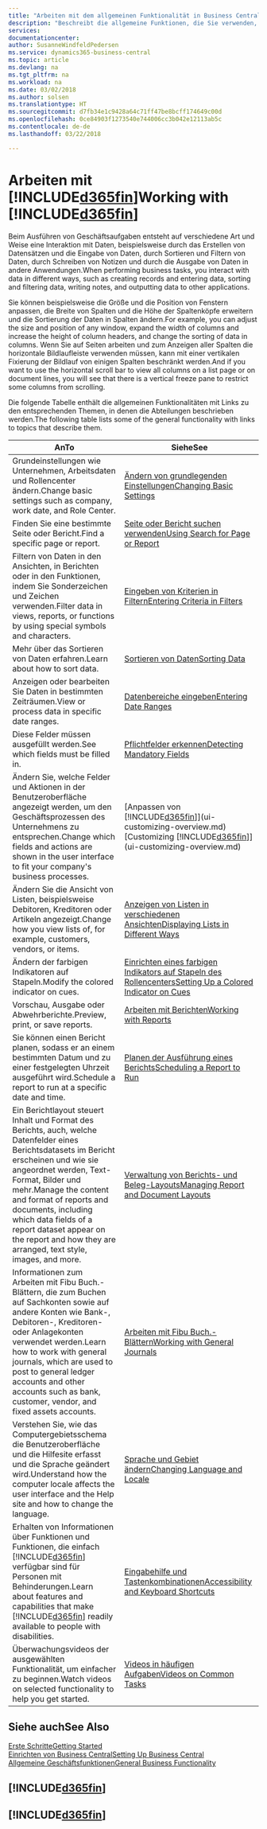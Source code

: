 ```yaml
---
title: "Arbeiten mit dem allgemeinen Funktionalität in Business Central | Microsoft Docs"
description: "Beschreibt die allgemeine Funktionen, die Sie verwenden, um die Daten in Business Central für Aktivitäten, wie Eingabe von Werten, Sortieren von Daten und Ändern von Ansichten auszuführen."
services: 
documentationcenter: 
author: SusanneWindfeldPedersen
ms.service: dynamics365-business-central
ms.topic: article
ms.devlang: na
ms.tgt_pltfrm: na
ms.workload: na
ms.date: 03/02/2018
ms.author: solsen
ms.translationtype: HT
ms.sourcegitcommit: d7fb34e1c9428a64c71ff47be8bcff174649c00d
ms.openlocfilehash: 0ce84903f1273540e744006cc3b042e12113ab5c
ms.contentlocale: de-de
ms.lasthandoff: 03/22/2018

---
```

# <a name="working-with-included365finincludesd365finmdmd"></a><span data-ttu-id="937d6-103">Arbeiten mit [!INCLUDE[d365fin](includes/d365fin_md.md)]</span><span class="sxs-lookup"><span data-stu-id="937d6-103">Working with [!INCLUDE[d365fin](includes/d365fin_md.md)]</span></span>
<span data-ttu-id="937d6-104">Beim Ausführen von Geschäftsaufgaben entsteht auf verschiedene Art und Weise eine Interaktion mit Daten, beispielsweise durch das Erstellen von Datensätzen und die Eingabe von Daten, durch Sortieren und Filtern von Daten, durch Schreiben von Notizen und durch die Ausgabe von Daten in andere Anwendungen.</span><span class="sxs-lookup"><span data-stu-id="937d6-104">When performing business tasks, you interact with data in different ways, such as creating records and entering data, sorting and filtering data, writing notes, and outputting data to other applications.</span></span>

<span data-ttu-id="937d6-105">Sie können beispielsweise die Größe und die Position von Fenstern anpassen, die Breite von Spalten und die Höhe der Spaltenköpfe erweitern und die Sortierung der Daten in Spalten ändern.</span><span class="sxs-lookup"><span data-stu-id="937d6-105">For example, you can adjust the size and position of any window, expand the width of columns and increase the height of column headers, and change the sorting of data in columns.</span></span> <span data-ttu-id="937d6-106">Wenn Sie auf Seiten arbeiten und zum Anzeigen aller Spalten die horizontale Bildlaufleiste verwenden müssen, kann mit einer vertikalen Fixierung der Bildlauf von einigen Spalten beschränkt werden.</span><span class="sxs-lookup"><span data-stu-id="937d6-106">And if you want to use the horizontal scroll bar to view all columns on a list page or on document lines, you will see that there is a vertical freeze pane to restrict some columns from scrolling.</span></span>

<span data-ttu-id="937d6-107">Die folgende Tabelle enthält die allgemeinen Funktionalitäten mit Links zu den entsprechenden Themen, in denen die Abteilungen beschrieben werden.</span><span class="sxs-lookup"><span data-stu-id="937d6-107">The following table lists some of the general functionality with links to topics that describe them.</span></span>

| <span data-ttu-id="937d6-108">An</span><span class="sxs-lookup"><span data-stu-id="937d6-108">To</span></span> | <span data-ttu-id="937d6-109">Siehe</span><span class="sxs-lookup"><span data-stu-id="937d6-109">See</span></span> |
| --- | --- |
| <span data-ttu-id="937d6-110">Grundeinstellungen wie Unternehmen, Arbeitsdaten und Rollencenter ändern.</span><span class="sxs-lookup"><span data-stu-id="937d6-110">Change basic settings such as company, work date, and Role Center.</span></span> |[<span data-ttu-id="937d6-111">Ändern von grundlegenden Einstellungen</span><span class="sxs-lookup"><span data-stu-id="937d6-111">Changing Basic Settings</span></span>](ui-change-basic-settings.md) |
| <span data-ttu-id="937d6-112">Finden Sie eine bestimmte Seite oder Bericht.</span><span class="sxs-lookup"><span data-stu-id="937d6-112">Find a specific page or report.</span></span> |[<span data-ttu-id="937d6-113">Seite oder Bericht suchen verwenden</span><span class="sxs-lookup"><span data-stu-id="937d6-113">Using Search for Page or Report</span></span>](ui-search.md) |
| <span data-ttu-id="937d6-114">Filtern von Daten in den Ansichten, in Berichten oder in den Funktionen, indem Sie Sonderzeichen und Zeichen verwenden.</span><span class="sxs-lookup"><span data-stu-id="937d6-114">Filter data in views, reports, or functions by using special symbols and characters.</span></span> |[<span data-ttu-id="937d6-115">Eingeben von Kriterien in Filtern</span><span class="sxs-lookup"><span data-stu-id="937d6-115">Entering Criteria in Filters</span></span>](ui-enter-criteria-filters.md) |
| <span data-ttu-id="937d6-116">Mehr über das Sortieren von Daten erfahren.</span><span class="sxs-lookup"><span data-stu-id="937d6-116">Learn about how to sort data.</span></span> |[<span data-ttu-id="937d6-117">Sortieren von Daten</span><span class="sxs-lookup"><span data-stu-id="937d6-117">Sorting Data</span></span>](ui-sorting.md) |
| <span data-ttu-id="937d6-118">Anzeigen oder bearbeiten Sie Daten in bestimmten Zeiträumen.</span><span class="sxs-lookup"><span data-stu-id="937d6-118">View or process data in specific date ranges.</span></span> |[<span data-ttu-id="937d6-119">Datenbereiche eingeben</span><span class="sxs-lookup"><span data-stu-id="937d6-119">Entering Date Ranges</span></span>](ui-enter-date-ranges.md) |
| <span data-ttu-id="937d6-120">Diese Felder müssen ausgefüllt werden.</span><span class="sxs-lookup"><span data-stu-id="937d6-120">See which fields must be filled in.</span></span> |[<span data-ttu-id="937d6-121">Pflichtfelder erkennen</span><span class="sxs-lookup"><span data-stu-id="937d6-121">Detecting Mandatory Fields</span></span>](ui-mandatory-fields.md) |
| <span data-ttu-id="937d6-122">Ändern Sie, welche Felder und Aktionen in der Benutzeroberfläche angezeigt werden, um den Geschäftsprozessen des Unternehmens zu entsprechen.</span><span class="sxs-lookup"><span data-stu-id="937d6-122">Change which fields and actions are shown in the user interface to fit your company's business processes.</span></span> |<span data-ttu-id="937d6-123">[Anpassen von [!INCLUDE[d365fin](includes/d365fin_md.md)]](ui-customizing-overview.md)</span><span class="sxs-lookup"><span data-stu-id="937d6-123">[Customizing [!INCLUDE[d365fin](includes/d365fin_md.md)]](ui-customizing-overview.md)</span></span> |
| <span data-ttu-id="937d6-124">Ändern Sie die Ansicht von Listen, beispielsweise Debitoren, Kreditoren oder Artikeln angezeigt.</span><span class="sxs-lookup"><span data-stu-id="937d6-124">Change how you view lists of, for example, customers, vendors, or items.</span></span> |[<span data-ttu-id="937d6-125">Anzeigen von Listen in verschiedenen Ansichten</span><span class="sxs-lookup"><span data-stu-id="937d6-125">Displaying Lists in Different Ways</span></span>](across-display-lists-different-views.md) |
| <span data-ttu-id="937d6-126">Ändern der farbigen Indikatoren auf Stapeln.</span><span class="sxs-lookup"><span data-stu-id="937d6-126">Modify the colored indicator on cues.</span></span> |[<span data-ttu-id="937d6-127">Einrichten eines farbigen Indikators auf Stapeln des Rollencenters</span><span class="sxs-lookup"><span data-stu-id="937d6-127">Setting Up a Colored Indicator on Cues</span></span>](ui-how-setup-colored-indicator-cues.md) |
|<span data-ttu-id="937d6-128">Vorschau, Ausgabe oder Abwehrberichte.</span><span class="sxs-lookup"><span data-stu-id="937d6-128">Preview, print, or save reports.</span></span>|[<span data-ttu-id="937d6-129">Arbeiten mit Berichten</span><span class="sxs-lookup"><span data-stu-id="937d6-129">Working with Reports</span></span>](ui-work-report.md)|
| <span data-ttu-id="937d6-130">Sie können einen Bericht planen, sodass er an einem bestimmten Datum und zu einer festgelegten Uhrzeit ausgeführt wird.</span><span class="sxs-lookup"><span data-stu-id="937d6-130">Schedule a report to run at a specific date and time.</span></span> |[<span data-ttu-id="937d6-131">Planen der Ausführung eines Berichts</span><span class="sxs-lookup"><span data-stu-id="937d6-131">Scheduling a Report to Run</span></span>](ui-work-report.md#ScheduleReport) |
| <span data-ttu-id="937d6-132">Ein Berichtlayout steuert Inhalt und Format des Berichts, auch, welche Datenfelder eines Berichtsdatasets im Bericht erscheinen und wie sie angeordnet werden, Text-Format, Bilder und mehr.</span><span class="sxs-lookup"><span data-stu-id="937d6-132">Manage the content and format of reports and documents, including which data fields of a report dataset appear on the report and how they are arranged, text style, images, and more.</span></span>|[<span data-ttu-id="937d6-133">Verwaltung von Berichts- und Beleg-Layouts</span><span class="sxs-lookup"><span data-stu-id="937d6-133">Managing Report and Document Layouts</span></span>](ui-manage-report-layouts.md) |
| <span data-ttu-id="937d6-134">Informationen zum Arbeiten mit Fibu Buch.-Blättern, die zum Buchen auf Sachkonten sowie auf andere Konten wie Bank-, Debitoren-, Kreditoren- oder Anlagekonten verwendet werden.</span><span class="sxs-lookup"><span data-stu-id="937d6-134">Learn how to work with general journals, which are used to post to general ledger accounts and other accounts such as bank, customer, vendor, and fixed assets accounts.</span></span> |[<span data-ttu-id="937d6-135">Arbeiten mit Fibu Buch.-Blättern</span><span class="sxs-lookup"><span data-stu-id="937d6-135">Working with General Journals</span></span>](ui-work-general-journals.md) |
|<span data-ttu-id="937d6-136">Verstehen Sie, wie das Computergebietsschema die Benutzeroberfläche und die Hilfesite erfasst und die Sprache geändert wird.</span><span class="sxs-lookup"><span data-stu-id="937d6-136">Understand how the computer locale affects the user interface and the Help site and how to change the language.</span></span>|[<span data-ttu-id="937d6-137">Sprache und Gebiet ändern</span><span class="sxs-lookup"><span data-stu-id="937d6-137">Changing Language and Locale</span></span>](about-locale-language.md)|
|<span data-ttu-id="937d6-138">Erhalten von Informationen über Funktionen und Funktionen, die einfach [!INCLUDE[d365fin](includes/d365fin_md.md)] verfügbar sind für  Personen mit Behinderungen.</span><span class="sxs-lookup"><span data-stu-id="937d6-138">Learn about features and capabilities that make [!INCLUDE[d365fin](includes/d365fin_md.md)] readily available to people with disabilities.</span></span>|[<span data-ttu-id="937d6-139">Eingabehilfe und Tastenkombinationen</span><span class="sxs-lookup"><span data-stu-id="937d6-139">Accessibility and Keyboard Shortcuts</span></span>](ui-accessibility.md)|
|<span data-ttu-id="937d6-140">Überwachungsvideos der ausgewählten Funktionalität, um einfacher zu beginnen.</span><span class="sxs-lookup"><span data-stu-id="937d6-140">Watch videos on selected functionality to help you get started.</span></span>|[<span data-ttu-id="937d6-141">Videos in häufigen Aufgaben</span><span class="sxs-lookup"><span data-stu-id="937d6-141">Videos on Common Tasks</span></span>](across-videos.md)|  

## <a name="see-also"></a><span data-ttu-id="937d6-142">Siehe auch</span><span class="sxs-lookup"><span data-stu-id="937d6-142">See Also</span></span>
[<span data-ttu-id="937d6-143">Erste Schritte</span><span class="sxs-lookup"><span data-stu-id="937d6-143">Getting Started</span></span>](index.md)  
[<span data-ttu-id="937d6-144">Einrichten von Business Central</span><span class="sxs-lookup"><span data-stu-id="937d6-144">Setting Up Business Central</span></span>](setup.md)  
[<span data-ttu-id="937d6-145">Allgemeine Geschäftsfunktionen</span><span class="sxs-lookup"><span data-stu-id="937d6-145">General Business Functionality</span></span>](ui-across-business-areas.md)  

## [!INCLUDE[d365fin](includes/free_trial_md.md)]  
## [!INCLUDE[d365fin](includes/training_link_md.md)]

